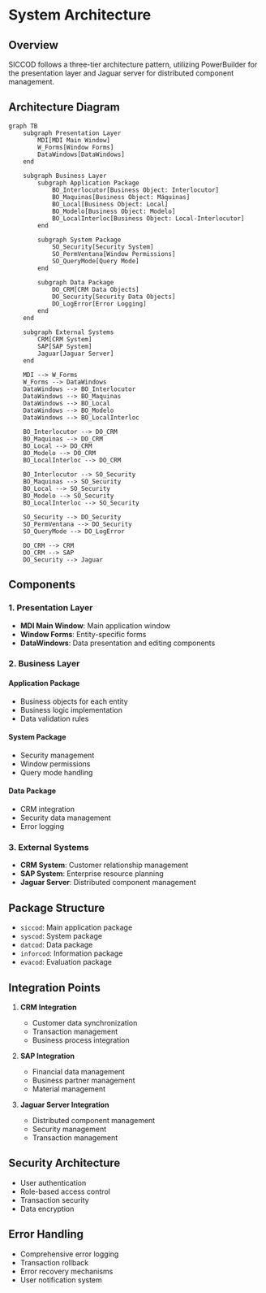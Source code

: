 # System Architecture

## Overview
SICCOD follows a three-tier architecture pattern, utilizing PowerBuilder for the presentation layer and Jaguar server for distributed component management.

## Architecture Diagram
```mermaid
graph TB
    subgraph Presentation Layer
        MDI[MDI Main Window]
        W_Forms[Window Forms]
        DataWindows[DataWindows]
    end

    subgraph Business Layer
        subgraph Application Package
            BO_Interlocutor[Business Object: Interlocutor]
            BO_Maquinas[Business Object: Máquinas]
            BO_Local[Business Object: Local]
            BO_Modelo[Business Object: Modelo]
            BO_LocalInterloc[Business Object: Local-Interlocutor]
        end

        subgraph System Package
            SO_Security[Security System]
            SO_PermVentana[Window Permissions]
            SO_QueryMode[Query Mode]
        end

        subgraph Data Package
            DO_CRM[CRM Data Objects]
            DO_Security[Security Data Objects]
            DO_LogError[Error Logging]
        end
    end

    subgraph External Systems
        CRM[CRM System]
        SAP[SAP System]
        Jaguar[Jaguar Server]
    end

    MDI --> W_Forms
    W_Forms --> DataWindows
    DataWindows --> BO_Interlocutor
    DataWindows --> BO_Maquinas
    DataWindows --> BO_Local
    DataWindows --> BO_Modelo
    DataWindows --> BO_LocalInterloc

    BO_Interlocutor --> DO_CRM
    BO_Maquinas --> DO_CRM
    BO_Local --> DO_CRM
    BO_Modelo --> DO_CRM
    BO_LocalInterloc --> DO_CRM

    BO_Interlocutor --> SO_Security
    BO_Maquinas --> SO_Security
    BO_Local --> SO_Security
    BO_Modelo --> SO_Security
    BO_LocalInterloc --> SO_Security

    SO_Security --> DO_Security
    SO_PermVentana --> DO_Security
    SO_QueryMode --> DO_LogError

    DO_CRM --> CRM
    DO_CRM --> SAP
    DO_Security --> Jaguar
```

## Components

### 1. Presentation Layer
- **MDI Main Window**: Main application window
- **Window Forms**: Entity-specific forms
- **DataWindows**: Data presentation and editing components

### 2. Business Layer
#### Application Package
- Business objects for each entity
- Business logic implementation
- Data validation rules

#### System Package
- Security management
- Window permissions
- Query mode handling

#### Data Package
- CRM integration
- Security data management
- Error logging

### 3. External Systems
- **CRM System**: Customer relationship management
- **SAP System**: Enterprise resource planning
- **Jaguar Server**: Distributed component management

## Package Structure
- `siccod`: Main application package
- `syscod`: System package
- `datcod`: Data package
- `inforcod`: Information package
- `evacod`: Evaluation package

## Integration Points
1. **CRM Integration**
   - Customer data synchronization
   - Transaction management
   - Business process integration

2. **SAP Integration**
   - Financial data management
   - Business partner management
   - Material management

3. **Jaguar Server Integration**
   - Distributed component management
   - Security management
   - Transaction management

## Security Architecture
- User authentication
- Role-based access control
- Transaction security
- Data encryption

## Error Handling
- Comprehensive error logging
- Transaction rollback
- Error recovery mechanisms
- User notification system 